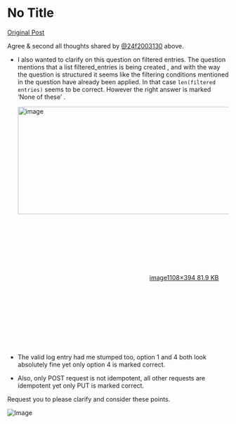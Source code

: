 # No Title

[Original Post](https://discourse.onlinedegree.iitm.ac.in/t/172707/2)

<p>Agree &amp; second all thoughts shared by <a class="mention" href="/u/24f2003130">@24f2003130</a> above.</p>
<ul>
<li>
<p>I also wanted to clarify on this question on filtered entries. The question mentions that a list filtered_entries is being created , and with the way the question is structured it seems like the filtering conditions mentioned in the question have already been applied. In that case <code>len(filtered entries)</code> seems to be correct. However the right answer is marked ‘None of these’ .<br>
<div class="lightbox-wrapper"><a class="lightbox" href="https://europe1.discourse-cdn.com/flex013/uploads/iitm/original/3X/f/5/f5f549e906df1006709b3257742fff4b52f416d0.png" data-download-href="/uploads/short-url/z5Qvydw8nYEYuIyQ5RZLKdwMgzS.png?dl=1" title="image" rel="noopener nofollow ugc"><img src="https://europe1.discourse-cdn.com/flex013/uploads/iitm/optimized/3X/f/5/f5f549e906df1006709b3257742fff4b52f416d0_2_690x245.png" alt="image" data-base62-sha1="z5Qvydw8nYEYuIyQ5RZLKdwMgzS" width="690" height="245" srcset="https://europe1.discourse-cdn.com/flex013/uploads/iitm/optimized/3X/f/5/f5f549e906df1006709b3257742fff4b52f416d0_2_690x245.png, https://europe1.discourse-cdn.com/flex013/uploads/iitm/optimized/3X/f/5/f5f549e906df1006709b3257742fff4b52f416d0_2_1035x367.png 1.5x, https://europe1.discourse-cdn.com/flex013/uploads/iitm/original/3X/f/5/f5f549e906df1006709b3257742fff4b52f416d0.png 2x" data-dominant-color="F2EFEE"><div class="meta"><svg class="fa d-icon d-icon-far-image svg-icon" aria-hidden="true"><use href="#far-image"></use></svg><span class="filename">image</span><span class="informations">1108×394 81.9 KB</span><svg class="fa d-icon d-icon-discourse-expand svg-icon" aria-hidden="true"><use href="#discourse-expand"></use></svg></div></a></div></p>
</li>
<li>
<p>The valid log entry had me stumped too, option 1 and 4 both look absolutely fine yet only option 4 is marked correct.</p>
</li>
<li>
<p>Also, only POST request is not idempotent, all other requests are idempotent yet only PUT is marked correct.</p>
</li>
</ul>
<p>Request you to please clarify and consider these points.</p>

![Image](https://europe1.discourse-cdn.com/flex013/uploads/iitm/optimized/3X/f/5/f5f549e906df1006709b3257742fff4b52f416d0_2_690x245.png)